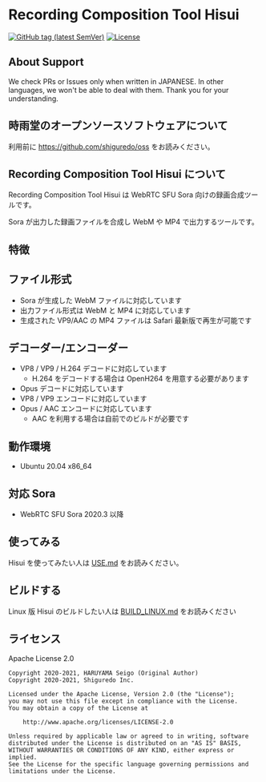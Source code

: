 # Recording Composition Tool Hisui

[![GitHub tag (latest SemVer)](https://img.shields.io/github/tag/shiguredo/hisui.svg)](https://github.com/shiguredo/hisui)
[![License](https://img.shields.io/badge/License-Apache%202.0-blue.svg)](https://opensource.org/licenses/Apache-2.0)

## About Support

We check PRs or Issues only when written in JAPANESE.
In other languages, we won't be able to deal with them. Thank you for your understanding.

## 時雨堂のオープンソースソフトウェアについて

利用前に https://github.com/shiguredo/oss をお読みください。

## Recording Composition Tool Hisui について

Recording Composition Tool Hisui は WebRTC SFU Sora 向けの録画合成ツールです。

Sora が出力した録画ファイルを合成し WebM や MP4 で出力するツールです。

## 特徴

## ファイル形式

- Sora が生成した WebM ファイルに対応しています
- 出力ファイル形式は WebM と MP4 に対応しています
- 生成された VP9/AAC の MP4 ファイルは Safari 最新版で再生が可能です

## デコーダー/エンコーダー

- VP8 / VP9 / H.264 デコードに対応しています
    - H.264 をデコードする場合は OpenH264 を用意する必要があります
- Opus デコードに対応しています
- VP8 / VP9 エンコードに対応しています
- Opus / AAC エンコードに対応しています
    - AAC を利用する場合は自前でのビルドが必要です

## 動作環境

- Ubuntu 20.04 x86_64

## 対応 Sora

- WebRTC SFU Sora 2020.3 以降

## 使ってみる

Hisui を使ってみたい人は [USE.md](doc/USE.md) をお読みください。

## ビルドする

Linux 版 Hisui のビルドしたい人は [BUILD_LINUX.md](doc/BUILD_LINUX.md) をお読みください

## ライセンス

Apache License 2.0

```
Copyright 2020-2021, HARUYAMA Seigo (Original Author)
Copyright 2020-2021, Shiguredo Inc.

Licensed under the Apache License, Version 2.0 (the "License");
you may not use this file except in compliance with the License.
You may obtain a copy of the License at

    http://www.apache.org/licenses/LICENSE-2.0

Unless required by applicable law or agreed to in writing, software
distributed under the License is distributed on an "AS IS" BASIS,
WITHOUT WARRANTIES OR CONDITIONS OF ANY KIND, either express or implied.
See the License for the specific language governing permissions and
limitations under the License.
```
